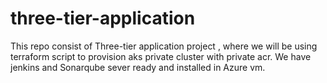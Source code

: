 # three-tier-application
This repo consist of Three-tier application project , where we will be using terraform script to provision aks private cluster with private acr. We have jenkins and Sonarqube sever ready and installed in Azure vm.
